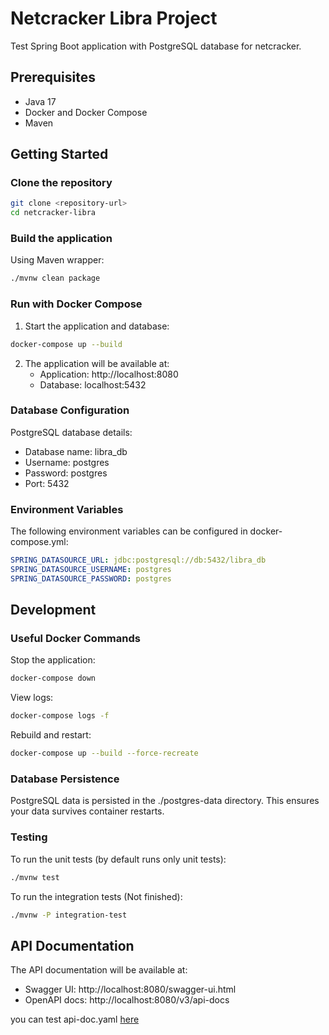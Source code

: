 # Netcracker Libra Project

Test Spring Boot application with PostgreSQL database for netcracker.

## Prerequisites

- Java 17
- Docker and Docker Compose
- Maven

## Getting Started

### Clone the repository
```bash
git clone <repository-url>
cd netcracker-libra
```

### Build the application
Using Maven wrapper:

```bash
./mvnw clean package
 ```

 ### Run with Docker Compose
1. Start the application and database:
```bash
docker-compose up --build
 ```

2. The application will be available at:
   - Application: http://localhost:8080
   - Database: localhost:5432

### Database Configuration
PostgreSQL database details:

- Database name: libra_db
- Username: postgres
- Password: postgres
- Port: 5432

### Environment Variables
The following environment variables can be configured in docker-compose.yml:

```yaml
SPRING_DATASOURCE_URL: jdbc:postgresql://db:5432/libra_db
SPRING_DATASOURCE_USERNAME: postgres
SPRING_DATASOURCE_PASSWORD: postgres
 ```

## Development

### Useful Docker Commands
Stop the application:

```bash
docker-compose down
 ```

View logs:

```bash
docker-compose logs -f
 ```

Rebuild and restart:

```bash
docker-compose up --build --force-recreate
 ```

### Database Persistence
PostgreSQL data is persisted in the ./postgres-data directory. This ensures your data survives container restarts.

### Testing
To run the unit tests (by default runs only unit tests):

```bash
./mvnw test
 ```

To run the integration tests (Not finished):

```bash
./mvnw -P integration-test
 ```


## API Documentation
The API documentation will be available at:

- Swagger UI: http://localhost:8080/swagger-ui.html
- OpenAPI docs: http://localhost:8080/v3/api-docs

you can test api-doc.yaml [here](https://editor.swagger.io/) 